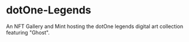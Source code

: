 # dotOne-Legends
An NFT Gallery and Mint hosting the dotOne legends digital art collection featuring "Ghost". 
